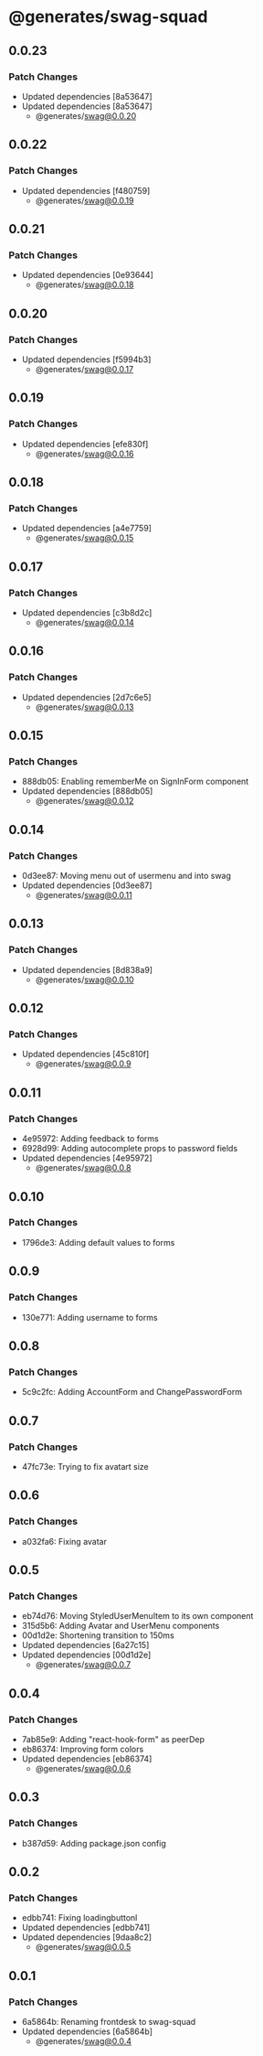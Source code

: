 # @generates/swag-squad

## 0.0.23

### Patch Changes

- Updated dependencies [8a53647]
- Updated dependencies [8a53647]
  - @generates/swag@0.0.20

## 0.0.22

### Patch Changes

- Updated dependencies [f480759]
  - @generates/swag@0.0.19

## 0.0.21

### Patch Changes

- Updated dependencies [0e93644]
  - @generates/swag@0.0.18

## 0.0.20

### Patch Changes

- Updated dependencies [f5994b3]
  - @generates/swag@0.0.17

## 0.0.19

### Patch Changes

- Updated dependencies [efe830f]
  - @generates/swag@0.0.16

## 0.0.18

### Patch Changes

- Updated dependencies [a4e7759]
  - @generates/swag@0.0.15

## 0.0.17

### Patch Changes

- Updated dependencies [c3b8d2c]
  - @generates/swag@0.0.14

## 0.0.16

### Patch Changes

- Updated dependencies [2d7c6e5]
  - @generates/swag@0.0.13

## 0.0.15

### Patch Changes

- 888db05: Enabling rememberMe on SignInForm component
- Updated dependencies [888db05]
  - @generates/swag@0.0.12

## 0.0.14

### Patch Changes

- 0d3ee87: Moving menu out of usermenu and into swag
- Updated dependencies [0d3ee87]
  - @generates/swag@0.0.11

## 0.0.13

### Patch Changes

- Updated dependencies [8d838a9]
  - @generates/swag@0.0.10

## 0.0.12

### Patch Changes

- Updated dependencies [45c810f]
  - @generates/swag@0.0.9

## 0.0.11

### Patch Changes

- 4e95972: Adding feedback to forms
- 6928d99: Adding autocomplete props to password fields
- Updated dependencies [4e95972]
  - @generates/swag@0.0.8

## 0.0.10

### Patch Changes

- 1796de3: Adding default values to forms

## 0.0.9

### Patch Changes

- 130e771: Adding username to forms

## 0.0.8

### Patch Changes

- 5c9c2fc: Adding AccountForm and ChangePasswordForm

## 0.0.7

### Patch Changes

- 47fc73e: Trying to fix avatart size

## 0.0.6

### Patch Changes

- a032fa6: Fixing avatar

## 0.0.5

### Patch Changes

- eb74d76: Moving StyledUserMenuItem to its own component
- 315d5b6: Adding Avatar and UserMenu components
- 00d1d2e: Shortening transition to 150ms
- Updated dependencies [6a27c15]
- Updated dependencies [00d1d2e]
  - @generates/swag@0.0.7

## 0.0.4

### Patch Changes

- 7ab85e9: Adding "react-hook-form" as peerDep
- eb86374: Improving form colors
- Updated dependencies [eb86374]
  - @generates/swag@0.0.6

## 0.0.3

### Patch Changes

- b387d59: Adding package.json config

## 0.0.2

### Patch Changes

- edbb741: Fixing loadingbuttonl
- Updated dependencies [edbb741]
- Updated dependencies [9daa8c2]
  - @generates/swag@0.0.5

## 0.0.1

### Patch Changes

- 6a5864b: Renaming frontdesk to swag-squad
- Updated dependencies [6a5864b]
  - @generates/swag@0.0.4
